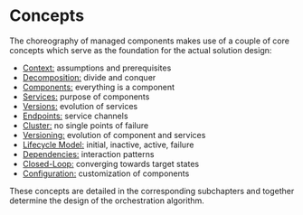 Concepts
========

The choreography of managed components makes use of a couple of core concepts
which serve as the foundation for the actual solution design:

* [Context:](./Concepts-Context.md) assumptions and prerequisites
* [Decomposition:](./Concepts-Decomposition.md) divide and conquer
* [Components:](./Concepts-Components.md) everything is a component
* [Services:](./Concepts-Services.md) purpose of components
* [Versions:](./Concepts-Versions.md) evolution of services
* [Endpoints:](./Concepts-Endpoints.md) service channels
* [Cluster:](./Concepts-Cluster.md) no single points of failure
* [Versioning:](./Concepts-Versioning.md) evolution of component and services
* [Lifecycle Model:](./Concepts-Lifecycle.md) initial, inactive, active, failure
* [Dependencies:](./Concepts-Dependencies.md) interaction patterns
* [Closed-Loop:](./Concepts-ClosedLoop.md) converging towards target states
* [Configuration:](./Concepts-Configuration.md) customization of components

These concepts are detailed in the corresponding subchapters and together
determine the design of the orchestration algorithm.
